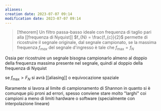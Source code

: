 ```yaml
---
aliases: 
creation date: 2023-07-07 09:14
modification date: 2023-07-07 09:14
---
```


>[!theorem]
>Un filtro passa-basso ideale con frequenza di taglio pari alla [[frequenza di Nyquist]] $f_{N} = \frac{f_{c}}{2}$ permette di ricostruire il segnale originale, dal segnale campionato, se la massima frequenza $f_{max}$ del segnale d'ingresso è tale che $f_{\max} = f_{N}$

Ossia per ricostruire un segnale bisogna campionarlo almeno al doppio della frequenza massima presente nel segnale, quindi al doppio della frequenza di Nyquist

se $f_{\max} > F_{N}$ si avrà [[aliasing]] o equivocazione spaziale

Raramente si lavora al limite di campionamento di Shannon in quanto si è comunque più proni ad errori, spesso conviene stare molto "larghi" coi campioni a meno di limiti hardware o software (specialmente con interpolazione lineare)